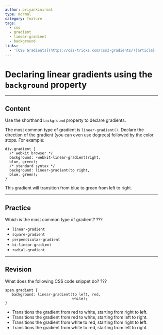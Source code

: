 ```yaml
---
author: priyankinirmal
type: normal
category: feature
tags:
  - css
  - gradient
  - linear-gradient
  - background
links:
  - '[CSS Gradients](https://css-tricks.com/css3-gradients/){article}'
---
```


# Declaring linear gradients using the `background` property


---

## Content

Use the shorthand `background` property to declare gradients.

The most common type of  gradient is `linear-gradient()`. Declare the direction of the gradient (you can even use degrees) followed by the color stops. For example:

```plain-text
div.gradient {
  /* webkit browser */
  background: -webkit-linear-gradient(right,
  blue, green);
  /* standard syntax */
  background: linear-gradient(to right,
  blue, green);
}
```

This gradient will transition from blue to green from left to right.


---

## Practice

Which is the most common type of gradient?
???

- `linear-gradient`
- `square-gradient`
- `perpendicular-gradient`
- `bi-linear-gradient`
- `radial-gradient`


---

## Revision

What does the following CSS code snippet do? ???

```plain-text
span.gradient {
   background: linear-gradient(to left, red,
                               white);
}
```

- Transitions the gradient from red to white, starting from right to left.
- Transitions the gradient from red to white, starting from left to right.
- Transitions the gradient from white to red, starting from right to left.
- Transitions the gradient from white to red, starting from left to right.
 
